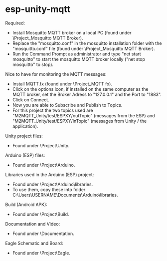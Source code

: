 # esp-unity-mqtt
 
Required: 
- Install Mosquitto MQTT broker on a local PC (found under \Project\_Mosquitto MQTT Broker).
- Replace the "mosquitto.conf" in the mosquitto installation folder with the "mosquitto.conf" file (found under \Project\_Mosquitto MQTT Broker).
- Run the Command Prompt as administrator and type "net start mosquitto" to start the mosquitto MQTT broker locally ("net stop mosquitto" to stop).

Nice to have for monitoring the MQTT messages:
- Install MQTT.fx (found under \Project\_MQTT fx).
- Click on the options icon, if installed on the same computer as the MQTT broker, set the Broker Adress to "127.0.0.1" and the Port to "1883".
- Click on Connect.
- Now you are able to Subscribe and Publish to Topics.
- For this project the two topics used are "M2MQTT_Unity/test/ESPXY/outTopic" (messages from the ESP) and "M2MQTT_Unity/test/ESPXY/inTopic" (messages from Unity / the application).

Unity project files:
- Found under \Project\Unity.

Arduino (ESP) files:
- Found under \Project\Arduino.

Libraries used in the Arduino (ESP) project:
- Found under \Project\Arduino\libraries.
- To use them, copy these into folder C:\Users\USERNAME\Documents\Arduino\libraries.

Build (Android APK):
- Found under \Project\Build.

Documentation and Video:
- Found under \Documentation.

Eagle Schematic and Board:
- Found under \Project\Eagle.